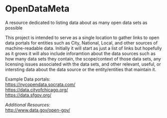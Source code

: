 OpenDataMeta
============

A resource dedicated to listing data about as many open data sets as possible

This project is intended to serve as a single location to gather links to open data portals for entities such as City, National, Local, and other sources of machine-readable data. Initially it will start as just a list of links but hopefully as it grows it will also include inforamtion about the data sources such as how many data sets they contain, the scope/context of those data sets, any licensing issues associated with the data sets, and other relevant, useful, or intersting data about the data source or the entity/entities that maintain it.

Example Data portals:  
https://nycopendata.socrata.com/  
https://data.cityofchicago.org/  
https://data.sfgov.org/

*Additional Resources:*  
http://www.data.gov/open-gov/
